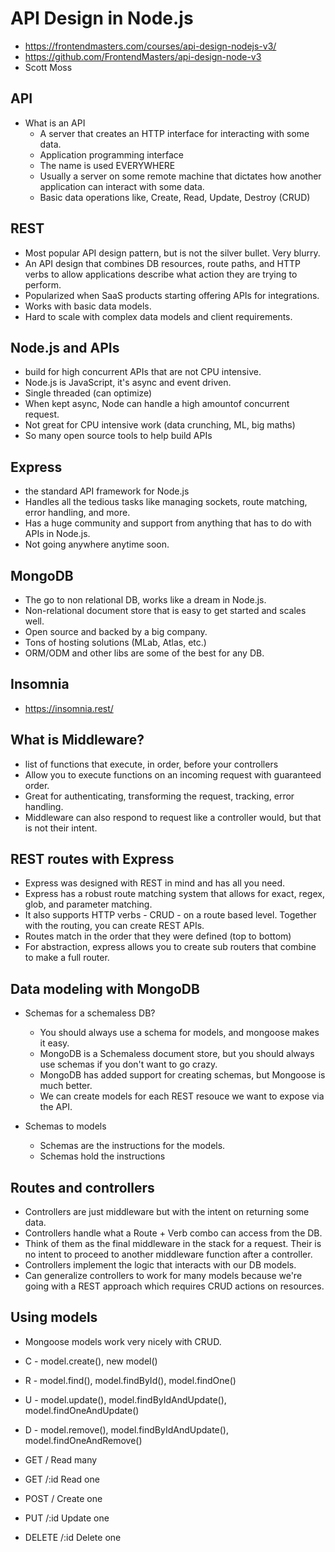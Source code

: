 # API Design in Node.js

* <https://frontendmasters.com/courses/api-design-nodejs-v3/>
* <https://github.com/FrontendMasters/api-design-node-v3>
* Scott Moss

## API

* What is an API
  * A server that creates an HTTP interface for interacting with some data.
  * Application programming interface
  * The name is used EVERYWHERE
  * Usually a server on some remote machine that dictates how another application can interact with some data.
  * Basic data operations like, Create, Read, Update, Destroy (CRUD)

## REST

* Most popular API design pattern, but is not the silver bullet. Very blurry.
* An API design that combines DB resources, route paths, and HTTP verbs to allow applications describe what action they are trying to perform.
* Popularized when SaaS products starting offering APIs for integrations.
* Works with basic data models.
* Hard to scale with complex data models and client requirements.

## Node.js and APIs

* build for high concurrent APIs that are not CPU intensive.
* Node.js is JavaScript, it's async and event driven.
* Single threaded (can optimize)
* When kept async, Node can handle a high amountof concurrent request.
* Not great for CPU intensive work (data crunching, ML, big maths)
* So many open source tools to help build APIs

## Express

* the standard API framework for Node.js
* Handles all the tedious tasks like managing sockets, route matching, error handling, and more.
* Has a huge community and support from anything that has to do with APIs in Node.js.
* Not going anywhere anytime soon.

## MongoDB

* The go to non relational DB, works like a dream in Node.js.
* Non-relational document store that is easy to get started and scales well.
* Open source and backed by a big company.
* Tons of hosting solutions (MLab, Atlas, etc.)
* ORM/ODM and other libs are some of the best for any DB.

## Insomnia

* <https://insomnia.rest/>

## What is Middleware?

* list of functions that execute, in order, before your controllers
* Allow you to execute functions on an incoming request with guaranteed order.
* Great for authenticating, transforming the request, tracking, error handling.
* Middleware can also respond to request like a controller would, but that is not their intent.

## REST routes with Express

* Express was designed with REST in mind and has all you need.
* Express has a robust route matching system that allows for exact, regex, glob, and parameter matching.
* It also supports HTTP verbs - CRUD - on a route based level. Together with the routing, you can create REST APIs.
* Routes match in the order that they were defined (top to bottom)
* For abstraction, express allows you to create sub routers that combine to make a full router.

## Data modeling with MongoDB

* Schemas for a schemaless DB?
  * You should always use a schema for models, and mongoose makes it easy.
  * MongoDB is a Schemaless document store, but you should always use schemas if you don't want to go crazy.
  * MongoDB has added support for creating schemas, but Mongoose is much better.
  * We can create models for each REST resouce we want to expose via the API.

* Schemas to models
  * Schemas are the instructions for the models.
  * Schemas hold the instructions

## Routes and controllers

* Controllers are just middleware but with the intent on returning some data.
* Controllers handle what a Route + Verb combo can access from the DB.
* Think of them as the final middleware in the stack for a request. Their is no intent to proceed to another middleware function after a controller.
* Controllers implement the logic that interacts with our DB models.
* Can generalize controllers to work for many models because we're going with a REST approach which requires CRUD actions on resources.

## Using models

* Mongoose models work very nicely with CRUD.
* C - model.create(), new model()
* R - model.find(), model.findById(), model.findOne()
* U - model.update(), model.findByIdAndUpdate(), model.findOneAndUpdate()
* D - model.remove(), model.findByIdAndUpdate(), model.findOneAndRemove()

* GET / Read many
* GET /:id Read one
* POST / Create one
* PUT /:id Update one
* DELETE /:id Delete one